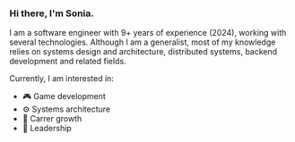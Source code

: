 ### Hi there, I'm Sonia.

I am a software engineer with 9+ years of experience (2024), working with several technologies. Although I am a generalist, most of my knowledge relies on systems design and architecture, distributed systems, backend development and related fields.

Currently, I am interested in:

- 🎮 Game development
- ⚙️ Systems architecture
- 🚀 Carrer growth
- 🌱 Leadership
